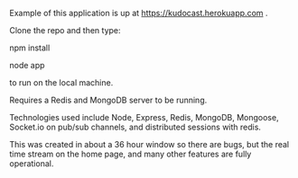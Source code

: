 Example of this application is up at https://kudocast.herokuapp.com .

Clone the repo and then type:

npm install

node app

to run on the local machine.

Requires a Redis and MongoDB server to be running.

Technologies used include Node, Express, Redis, MongoDB, Mongoose, Socket.io on pub/sub channels, and distributed sessions with redis.

This was created in about a 36 hour window so there are bugs, but the real time stream on the home page, and many other features are fully operational.
